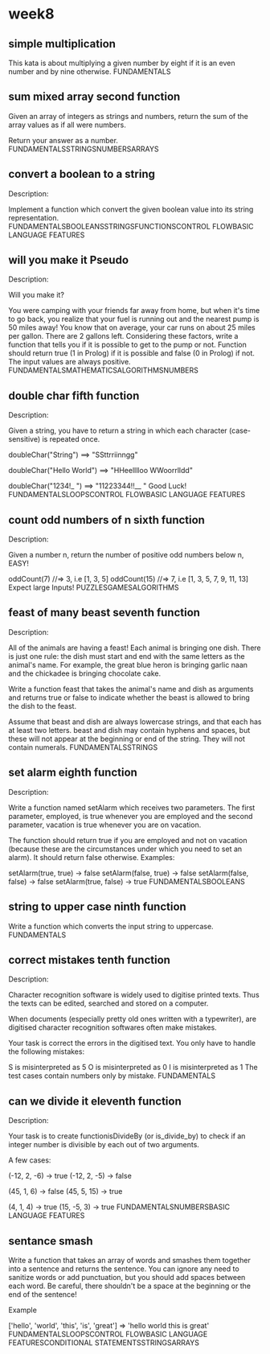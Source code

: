 # week8
## simple multiplication

This kata is about multiplying a given number by eight if it is an even number and by nine otherwise.
FUNDAMENTALS



## sum mixed array second function

Given an array of integers as strings and numbers, return the sum of the array values as if all were numbers.

Return your answer as a number.
FUNDAMENTALSSTRINGSNUMBERSARRAYS

## convert a boolean to a string

Description:

Implement a function which convert the given boolean value into its string representation.
FUNDAMENTALSBOOLEANSSTRINGSFUNCTIONSCONTROL FLOWBASIC LANGUAGE FEATURES


## will you make it Pseudo

Description:

Will you make it?

You were camping with your friends far away from home, but when it's time to go back, you realize that your fuel is running out and the nearest pump is 50 miles away! You know that on average, your car runs on about 25 miles per gallon. There are 2 gallons left. Considering these factors, write a function that tells you if it is possible to get to the pump or not. Function should return true (1 in Prolog) if it is possible and false (0 in Prolog) if not. The input values are always positive.
FUNDAMENTALSMATHEMATICSALGORITHMSNUMBERS


## double char fifth function

Description:

Given a string, you have to return a string in which each character (case-sensitive) is repeated once.

doubleChar("String") ==> "SSttrriinngg"

doubleChar("Hello World") ==> "HHeelllloo  WWoorrlldd"

doubleChar("1234!_ ") ==> "11223344!!__  "
Good Luck!
FUNDAMENTALSLOOPSCONTROL FLOWBASIC LANGUAGE FEATURES

## count odd numbers of n sixth function

Description:

Given a number n, return the number of positive odd numbers below n, EASY!

oddCount(7) //=> 3, i.e [1, 3, 5]
oddCount(15) //=> 7, i.e [1, 3, 5, 7, 9, 11, 13]
Expect large Inputs!
PUZZLESGAMESALGORITHMS

## feast of many beast seventh function

Description:

All of the animals are having a feast! Each animal is bringing one dish. There is just one rule: the dish must start and end with the same letters as the animal's name. For example, the great blue heron is bringing garlic naan and the chickadee is bringing chocolate cake.

Write a function feast that takes the animal's name and dish as arguments and returns true or false to indicate whether the beast is allowed to bring the dish to the feast.

Assume that beast and dish are always lowercase strings, and that each has at least two letters. beast and dish may contain hyphens and spaces, but these will not appear at the beginning or end of the string. They will not contain numerals.
FUNDAMENTALSSTRINGS



## set alarm eighth function

Description:

Write a function named setAlarm which receives two parameters. The first parameter, employed, is true whenever you are employed and the second parameter, vacation is true whenever you are on vacation.

The function should return true if you are employed and not on vacation (because these are the circumstances under which you need to set an alarm). It should return false otherwise. Examples:

setAlarm(true, true) -> false
setAlarm(false, true) -> false
setAlarm(false, false) -> false
setAlarm(true, false) -> true
FUNDAMENTALSBOOLEANS


## string to upper case ninth function

Write a function which converts the input string to uppercase.
FUNDAMENTALS


## correct mistakes tenth function


Description:

Character recognition software is widely used to digitise printed texts. Thus the texts can be edited, searched and stored on a computer.

When documents (especially pretty old ones written with a typewriter), are digitised character recognition softwares often make mistakes.

Your task is correct the errors in the digitised text. You only have to handle the following mistakes:

S is misinterpreted as 5
O is misinterpreted as 0
I is misinterpreted as 1
The test cases contain numbers only by mistake.
FUNDAMENTALS

## can we divide it eleventh function

Description:

Your task is to create functionisDivideBy (or is_divide_by) to check if an integer number is divisible by each out of two arguments.

A few cases:


(-12, 2, -6)  ->  true
(-12, 2, -5)  ->  false

(45, 1, 6)    ->  false
(45, 5, 15)   ->  true

(4, 1, 4)     ->  true
(15, -5, 3)   ->  true
FUNDAMENTALSNUMBERSBASIC LANGUAGE FEATURES


## sentance smash

Write a function that takes an array of words and smashes them together into a sentence and returns the sentence. You can ignore any need to sanitize words or add punctuation, but you should add spaces between each word. Be careful, there shouldn't be a space at the beginning or the end of the sentence!

Example

['hello', 'world', 'this', 'is', 'great']  =>  'hello world this is great'
FUNDAMENTALSLOOPSCONTROL FLOWBASIC LANGUAGE FEATURESCONDITIONAL STATEMENTSSTRINGSARRAYS